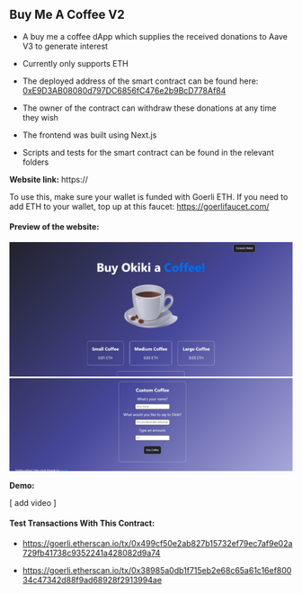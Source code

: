 ## Buy Me A Coffee V2

- A buy me a coffee dApp which supplies the received donations to Aave V3 to generate interest

- Currently only supports ETH

- The deployed address of the smart contract can be found here: [0xE9D3AB08080d797DC6856fC476e2b9BcD778Af84](https://goerli.etherscan.io/address/0xE9D3AB08080d797DC6856fC476e2b9BcD778Af84)

- The owner of the contract can withdraw these donations at any time they wish

- The frontend was built using Next.js

- Scripts and tests for the smart contract can be found in the relevant folders

<b>Website link:</b> https://

<p>

To use this, make sure your wallet is funded with Goerli ETH. If you need to add ETH to your wallet, top up at this faucet: https://goerlifaucet.com/

#### Preview of the website:

<img src="readme-files/website-preview-top.png" width="600">

<img src="readme-files/website-preview-bottom-edit.png" width="600">

<b>Demo:</b>

[ add video ]

#### Test Transactions With This Contract:

- https://goerli.etherscan.io/tx/0x499cf50e2ab827b15732ef79ec7af9e02a729fb41738c9352241a428082d9a74

- https://goerli.etherscan.io/tx/0x38985a0db1f715eb2e68c65a61c16ef80034c47342d88f9ad68928f2913994ae
